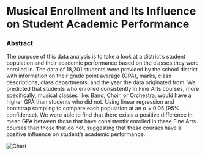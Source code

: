 # Musical Enrollment and Its Influence on Student Academic Performance

 ### Abstract
 
The purpose of this data analysis is to take a look at a district’s student population and their academic performance based on the classes they were enrolled in. The data of 18,201 students were provided by the school district with information on their grade point average (GPA), marks, class descriptions, class departments, and the year the data originated from. We predicted that students who enrolled consistently in Fine Arts courses, more specifically, musical classes like: Band, Choir, or Orchestra, would have a higher GPA than students who did not. Using linear regression and bootstrap sampling to compare each population at an α = 0.05 (95% confidence). We were able to find that there exists a positive difference in mean GPA between those that have consistently enrolled in these Fine Arts courses than those that do not, suggesting that these courses have a positive influence on student’s academic performance.

![Chart](/Musical_v_Academics-Data-Analysis/github-logo.png)
